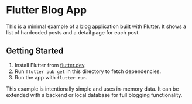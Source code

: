 # Flutter Blog App

This is a minimal example of a blog application built with Flutter. It shows a list of hardcoded posts and a detail page for each post.

## Getting Started

1. Install Flutter from [flutter.dev](https://flutter.dev).
2. Run `flutter pub get` in this directory to fetch dependencies.
3. Run the app with `flutter run`.

This example is intentionally simple and uses in-memory data. It can be extended with a backend or local database for full blogging functionality.
